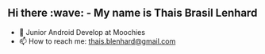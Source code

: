 <h2 align="center">
Hi there :wave: -  My name is Thais Brasil Lenhard
</h2>

- 🌱 Junior Android Develop at Moochies
- 📫 How to reach me: thais.blenhard@gmail.com
